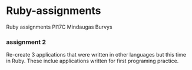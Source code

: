 # Ruby-assignments
Ruby assignments PI17C Mindaugas Burvys

### assignment 2
Re-create 3 applications that were written in other languages but this time in Ruby.
These inclue applications written for first programing practice.
